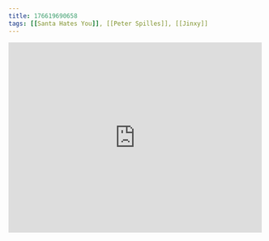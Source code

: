 ```yaml
---
title: 176619690658
tags: [[Santa Hates You]], [[Peter Spilles]], [[Jinxy]]
---
```

<iframe allow="accelerometer; autoplay; clipboard-write; encrypted-media; gyroscope; picture-in-picture" allowfullscreen="" frameborder="0" height="375" id="youtube_iframe" src="https://www.youtube.com/embed/EAy6Me2jVyQ?feature=oembed&amp;enablejsapi=1&amp;origin=https://safe.txmblr.com&amp;wmode=opaque" width="500"></iframe>